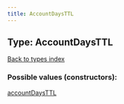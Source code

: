 ```yaml
---
title: AccountDaysTTL
---
```

## Type: AccountDaysTTL  
[Back to types index](index.md)



### Possible values (constructors):

[accountDaysTTL](../constructors/accountDaysTTL.md)  

